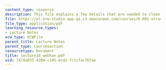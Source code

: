 ```yaml
---
content_type: resource
description: This file explains a few details that are needed to clean up of implementation.
file: https://ol-ocw-studio-app-qa.s3.amazonaws.com/courses/6-001-structure-and-interpretation-of-computer-programs-spring-2005/7474a0354208c195ecd2fc1cfac7b7ae_lecture18_webhan.pdf
file_type: application/pdf
learning_resource_types:
- Lecture Notes
ocw_type: OCWFile
parent_title: Lecture Notes
parent_type: CourseSection
resourcetype: Document
title: lecture18_webhan.pdf
uid: 7474a035-4208-c195-ecd2-fc1cfac7b7ae
---
```

